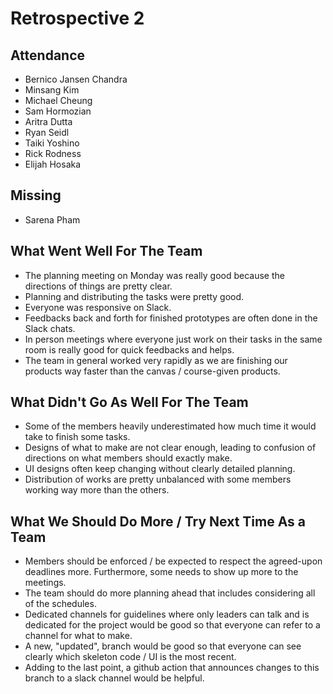 # Retrospective 2

## Attendance
- Bernico Jansen Chandra
- Minsang Kim
- Michael Cheung
- Sam Hormozian
- Aritra Dutta
- Ryan Seidl
- Taiki Yoshino
- Rick Rodness
- Elijah Hosaka

## Missing
- Sarena Pham

## What Went Well For The Team
- The planning meeting on Monday was really good because the directions of things are pretty clear.
- Planning and distributing the tasks were pretty good.
- Everyone was responsive on Slack.
- Feedbacks back and forth for finished prototypes are often done in the Slack chats.
- In person meetings where everyone just work on their tasks in the same room is really good for quick feedbacks and helps.
- The team in general worked very rapidly as we are finishing our products way faster than the canvas / course-given products.

## What Didn't Go As Well For The Team
- Some of the members heavily underestimated how much time it would take to finish some tasks.
- Designs of what to make are not clear enough, leading to confusion of directions on what members should exactly make.
- UI designs often keep changing without clearly detailed planning.
- Distribution of works are pretty unbalanced with some members working way more than the others.

## What We Should Do More / Try Next Time As a Team
- Members should be enforced / be expected to respect the agreed-upon deadlines more. Furthermore, some needs to show up more to the meetings.
- The team should do more planning ahead that includes considering all of the schedules.
- Dedicated channels for guidelines where only leaders can talk and is dedicated for the project would be good so that everyone can refer to a channel for what to make.
- A new, "updated", branch would be good so that everyone can see clearly which skeleton code / UI is the most recent.
- Adding to the last point, a github action that announces changes to this branch to a slack channel would be helpful.
